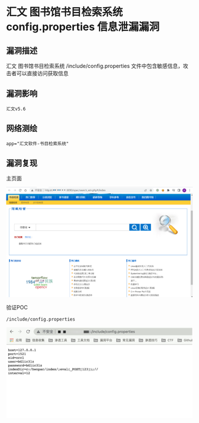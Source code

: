 # 

# 汇文 图书馆书目检索系统 config.properties 信息泄漏漏洞

## 漏洞描述

汇文 图书馆书目检索系统 /include/config.properties 文件中包含敏感信息，攻击者可以直接访问获取信息

## 漏洞影响

```
汇文v5.6
```

## 网络测绘

```
app="汇文软件-书目检索系统"
```

## 漏洞复现

主页面

![image-20220525144642895](./images/202205251446991.png)

验证POC

```
/include/config.properties
```

![image-20220525144530183](./images/202205251445229.png)
